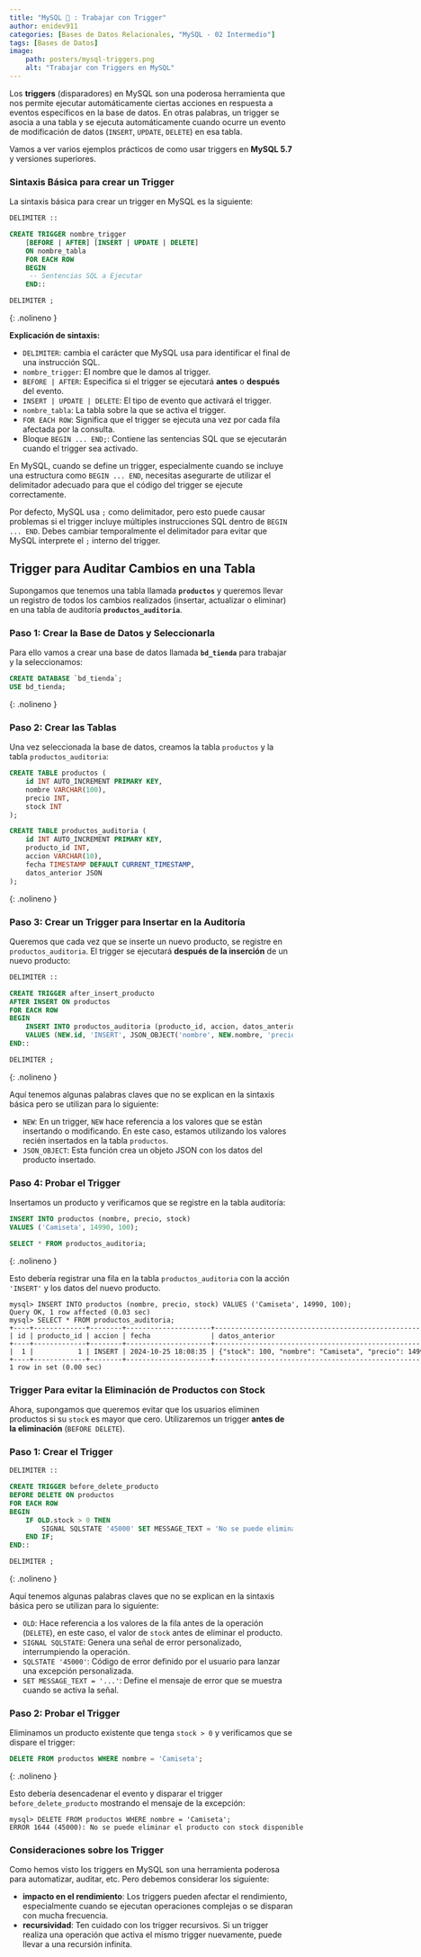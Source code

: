 ```yaml
---
title: "MySQL 🐬 : Trabajar con Trigger"
author: enidev911
categories: [Bases de Datos Relacionales, "MySQL - 02 Intermedio"]
tags: [Bases de Datos]
image:
    path: posters/mysql-triggers.png
    alt: "Trabajar con Triggers en MySQL"
---
```


Los **triggers** (disparadores) en MySQL son una poderosa herramienta que nos permite ejecutar automáticamente ciertas acciones en respuesta a eventos específicos en la base de datos. En otras palabras, un trigger se asocia a una tabla y se ejecuta automáticamente cuando ocurre un evento de modificación de datos (`INSERT`, `UPDATE`, `DELETE`) en esa tabla.

Vamos a ver varios ejemplos prácticos de como usar triggers en **MySQL 5.7** y versiones superiores.

### **Sintaxis Básica para crear un Trigger**

La sintaxis básica para crear un trigger en MySQL es la siguiente:

```sql
DELIMITER ::

CREATE TRIGGER nombre_trigger
    [BEFORE | AFTER] [INSERT | UPDATE | DELETE]
    ON nombre_tabla
    FOR EACH ROW
    BEGIN
     -- Sentencias SQL a Ejecutar
    END::

DELIMITER ;
```
{: .nolineno }

**Explicación de sintaxis:**

- `DELIMITER`: cambia el carácter que MySQL usa para identificar el final de una instrucción SQL.
- `nombre_trigger`: El nombre que le damos al trigger.
- `BEFORE | AFTER`: Especifica si el trigger se ejecutará **antes** o **después** del evento.
- `INSERT | UPDATE | DELETE`: El tipo de evento que activará el trigger.
- `nombre_tabla`: La tabla sobre la que se activa el trigger.
- `FOR EACH ROW`: Significa que el trigger se ejecuta una vez por cada fila afectada por la consulta.
- Bloque `BEGIN ... END;`: Contiene las sentencias SQL que se ejecutarán cuando el trigger sea activado.

En MySQL, cuando se define un trigger, especialmente cuando se incluye una estructura como `BEGIN ... END`, necesitas asegurarte de utilizar el delimitador adecuado para que el código del trigger se ejecute correctamente.

Por defecto, MySQL usa `;` como delimitador, pero esto puede causar problemas si el trigger incluye múltiples instrucciones SQL dentro de `BEGIN ... END`. Debes cambiar temporalmente el delimitador para evitar que MySQL interprete el `;` interno del trigger.


## **Trigger para Auditar Cambios en una Tabla**

Supongamos que tenemos una tabla llamada **`productos`** y queremos llevar un registro de todos los cambios realizados (insertar, actualizar o eliminar) en una tabla de auditoría **`productos_auditoria`**.

### **Paso 1: Crear la Base de Datos y Seleccionarla**

Para ello vamos a crear una base de datos llamada **`bd_tienda`** para trabajar y la seleccionamos:

```sql
CREATE DATABASE `bd_tienda`;
USE bd_tienda;
```
{: .nolineno }

### **Paso 2: Crear las Tablas**

Una vez seleccionada la base de datos, creamos la tabla `productos` y la tabla `productos_auditoria`:

```sql
CREATE TABLE productos (
    id INT AUTO_INCREMENT PRIMARY KEY,
    nombre VARCHAR(100),
    precio INT,
    stock INT
);

CREATE TABLE productos_auditoria (
    id INT AUTO_INCREMENT PRIMARY KEY,
    producto_id INT,
    accion VARCHAR(10),
    fecha TIMESTAMP DEFAULT CURRENT_TIMESTAMP,
    datos_anterior JSON
);
```
{: .nolineno }

### **Paso 3: Crear un Trigger para Insertar en la Auditoría**

Queremos que cada vez que se inserte un nuevo producto, se registre en `productos_auditoria`. El trigger se ejecutará **después de la inserción** de un nuevo producto:

```sql
DELIMITER ::

CREATE TRIGGER after_insert_producto
AFTER INSERT ON productos
FOR EACH ROW
BEGIN
    INSERT INTO productos_auditoria (producto_id, accion, datos_anterior)
    VALUES (NEW.id, 'INSERT', JSON_OBJECT('nombre', NEW.nombre, 'precio', NEW.precio,'stock', NEW.stock));
END::

DELIMITER ;
```
{: .nolineno }

Aquí tenemos algunas palabras claves que no se explican en la sintaxis básica pero se utilizan para lo siguiente:

- `NEW`: En un trigger, `NEW` hace referencia a los valores que se estàn insertando o modificando. En este caso, estamos utilizando los valores recién insertados en la tabla `productos`.
- `JSON_OBJECT`: Esta función crea un objeto JSON con los datos del producto insertado.

### **Paso 4: Probar el Trigger**

Insertamos un producto y verificamos que se registre en la tabla auditoría:

```sql
INSERT INTO productos (nombre, precio, stock) 
VALUES ('Camiseta', 14990, 100);

SELECT * FROM productos_auditoria;
```
{: .nolineno }

Esto debería registrar una fila en la tabla `productos_auditoria` con la acción `'INSERT'` y los datos del nuevo producto.

<div class="language-plaintext highlighter-rouge">
<div class="code-header">
  <span data-label-text="MySQL"><i class="fas fa-code fa-fw small"></i></span>
  <span class="m-4"></span>
</div>
<div class="highlight p-2">
<code><pre style="overflow: inherit;">
<span class="hl">mysql&gt; INSERT INTO productos (nombre, precio, stock) VALUES ('Camiseta', 14990, 100);</span>
Query OK, 1 row affected (0.03 sec)
<span class="hl">mysql&gt; SELECT * FROM productos_auditoria;</span>
+----+-------------+--------+---------------------+-------------------------------------------------------+
| id | producto_id | accion | fecha               | datos_anterior                                        |
+----+-------------+--------+---------------------+-------------------------------------------------------+
|  1 |           1 | INSERT | 2024-10-25 18:08:35 | {"stock": 100, "nombre": "Camiseta", "precio": 14990} |
+----+-------------+--------+---------------------+-------------------------------------------------------+
1 row in set (0.00 sec)
</pre></code>
</div>
</div>


### **Trigger Para evitar la Eliminación de Productos con Stock**

Ahora, supongamos que queremos evitar que los usuarios eliminen productos si su `stock` es mayor que cero. Utilizaremos un trigger **antes de la eliminación** (`BEFORE DELETE`).

### **Paso 1: Crear el Trigger**

```sql
DELIMITER ::

CREATE TRIGGER before_delete_producto
BEFORE DELETE ON productos
FOR EACH ROW
BEGIN
    IF OLD.stock > 0 THEN
        SIGNAL SQLSTATE '45000' SET MESSAGE_TEXT = 'No se puede eliminar el producto con stock disponible';
    END IF;
END::

DELIMITER ;
```
{: .nolineno }

Aquí tenemos algunas palabras claves que no se explican en la sintaxis básica pero se utilizan para lo siguiente:

- `OLD`: Hace referencia a los valores de la fila antes de la operación (`DELETE`), en este caso, el valor de `stock` antes de eliminar el producto.
- `SIGNAL SQLSTATE`: Genera una señal de error personalizado, interrumpiendo la operación.
- `SQLSTATE '45000'`: Código de error definido por el usuario para lanzar una excepción personalizada.
- `SET MESSAGE_TEXT = '...'`: Define el mensaje de error que se muestra cuando se activa la señal.

### **Paso 2: Probar el Trigger**

Eliminamos un producto existente que tenga `stock > 0` y verificamos que se dispare el trigger:

```sql
DELETE FROM productos WHERE nombre = 'Camiseta';
```
{: .nolineno }

Esto debería desencadenar el evento y disparar el trigger `before_delete_producto` mostrando el mensaje de la excepción:

<div class="language-plaintext highlighter-rouge">
<div class="code-header">
  <span data-label-text="MySQL"><i class="fas fa-code fa-fw small"></i></span>
  <span class="m-4"></span>
</div>
<div class="highlight p-2">
<code><pre style="overflow: inherit;">
mysql&gt; DELETE FROM productos WHERE nombre = 'Camiseta';
<span class="hl">ERROR 1644 (45000): No se puede eliminar el producto con stock disponible</span>
</pre></code>
</div>
</div>

### **Consideraciones sobre los Trigger**

Como hemos visto los triggers en MySQL son una herramienta poderosa para automatizar, auditar, etc. Pero debemos considerar los siguiente:

- **impacto en el rendimiento**: Los triggers pueden afectar el rendimiento, especialmente cuando se ejecutan operaciones complejas o se disparan con mucha frecuencia.
- **recursividad**: Ten cuidado con los trigger recursivos. Si un trigger realiza una operación que activa el mismo trigger nuevamente, puede llevar a una recursión infinita.

